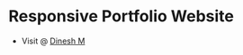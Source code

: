 # Responsive Portfolio Website 
- Visit @ [Dinesh M](https://dinesh1199md.github.io/dineshportfolio/)
  


